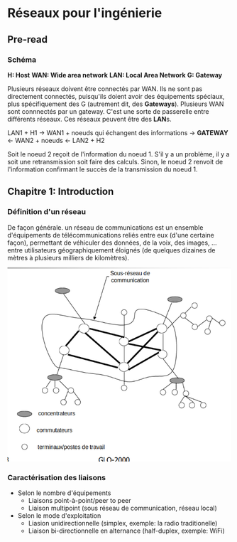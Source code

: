 # Réseaux pour l'ingénierie

## Pre-read

### Schéma

**H: Host**
**WAN: Wide area network**
**LAN: Local Area Network**
**G: Gateway**

Plusieurs réseaux doivent être connectés par WAN. Ils ne sont pas directement connectés, puisqu'ils doient avoir des équipements spéciaux, plus spécifiquement des G (autrement dit, des **Gateways**). Plusieurs WAN sont connnectés par un gateway. C'est une sorte de passerelle entre différents réseaux. Ces réseaux peuvent être des **LAN**s.

LAN1 + H1   ->  WAN1 + noeuds qui échangent des informations -> **GATEWAY** <-  WAN2 + noeuds   <-  LAN2 + H2

Soit le noeud 2 reçoit de l'information du noeud 1. S'il y a un problème, il y a soit une retransmission soit faire des calculs. Sinon, le noeud 2 renvoit de l'information confirmant le succès de la transmission du noeud 1.

## Chapitre 1: Introduction

### Définition d'un réseau

De façon générale. un réseau de communications est un ensemble d'équipements de télécommunications reliés entre eux (d'une certaine façon), permettant de véhiculer des données, de la voix, des images, … entre utilisateurs géographiquement éloignés (de quelques dizaines de mètres à plusieurs milliers de kilomètres).

![Screenshot of a comment on a GitHub issue showing an image, added in the Markdown, of an Octocat smiling and raising a tentacle.](/schema_general.png)

### Caractérisation des liaisons
- Selon le nombre d'équipements
    - Liaisons point-à-point/peer to peer
    - Liaison multipoint (sous réseau de communication, réseau local)
- Selon le mode d'exploitation
    - Liasion unidirectionnelle (simplex, exemple: la radio traditionelle)
    - Liaison bi-directionnelle en alternance (half-duplex, exemple: WiFi)
